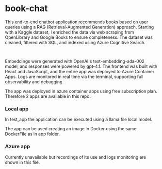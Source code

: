 # book-chat
This end-to-end chatbot application recommends books based on user queries using a RAG (Retrieval-Augmented Generation) approach. Starting with a Kaggle dataset, I enriched the data via web scraping from OpenLibrary and Google Books to ensure completeness. The dataset was cleaned, filtered with SQL, and indexed using Azure Cognitive Search.

​

Embeddings were generated with OpenAI's text-embedding-ada-002 model, and responses were powered by gpt-4.1. The frontend was built with React and JavaScript, and the entire app was deployed to Azure Container Apps. Logs are monitored in real time via the terminal, supporting full observability and debugging.

The app was deployed in azure container apps using free subscription plan. Therefore 2 apps are available in this repo.

### Local app
In test_app the application can be executed using a llama file local model.

The app can be used creating an image in Docker using the same DockerFile as in app folder.

### Azure app
Currently unavailable but recordings of its use and logs monitoring are shown in this file. 

